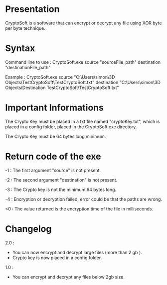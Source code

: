 # Presentation

CryptoSoft is a software that can encrypt or decrypt any file using XOR byte per byte technique.

# Syntax

Command line to use : CryptoSoft.exe source "sourceFile_path"  destination "destinationFile_path"

Example : CryptoSoft.exe source "C:\Users\simon\3D Objects\TestCryptoSoft\TestCryptoSoft.txt" destination "C:\Users\simon\3D Objects\Destination TestCryptoSoft\TestCryptoSoft.txt"

# Important Informations

The Crypto Key must be placed in a txt file named "cryptoKey.txt", which is placed in a config folder, placed in the CryptoSoft.exe directory.

The Crypto Key must be 64 bytes long minimum.

# Return code of the exe

-1 : The first argument "source" is not present.

-2 : The second argument "destination" is not present.

-3 : The Crypto key is not the minimum 64 bytes long.

-4 : Encryption or decryption failed, error could be that the paths are wrong.

<0 : The value returned is the encryption time of the file in milliseconds.

# Changelog

2.0 :
- You can now encrypt and decrypt large files (more than 2 gb ).
- Crypto key is now placed in a config folder.

1.0 : 
- You can encrypt and decrypt any files below 2gb size.